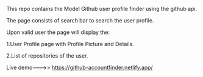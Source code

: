 This repo contains the Model Github user profile finder using the github api.

The page consists of search bar to search the user profile.

Upon valid user the page will display the:

1.User Profile page with Profile Picture and Details.

2.List of repositories of the user.

Live demo--->> https://github-accountfinder.netlify.app/
